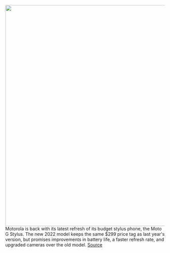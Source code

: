 <img src='https://cdn.vox-cdn.com/thumbor/RUNRTDl_F9y-ccLySk58n0L3HWU=/0x0:3360x2100/1200x800/filters:focal(1412x782:1948x1318)/cdn.vox-cdn.com/uploads/chorus_image/image/70466380/Untitled.0.png' width='700px' /><br/>
Motorola is back with its latest refresh of its budget stylus phone, the Moto G Stylus. The new 2022 model keeps the same $299 price tag as last year's version, but promises improvements in battery life, a faster refresh rate, and upgraded cameras over the old model.
<a href='https://www.theverge.com/2022/2/3/22914918/motorola-2022-moto-g-stylus-refresh-90hz-display-battery-processor-camera'> Source <a/>